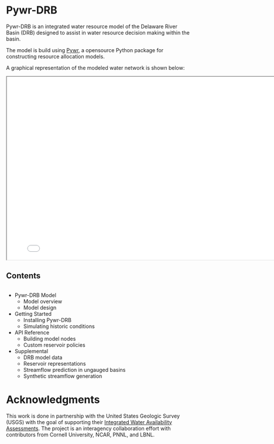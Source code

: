 # Pywr-DRB

Pywr-DRB is an integrated water resource model of the Delaware River Basin (DRB) designed to assist in water resource decision making within the basin.

The model is build using [Pywr](https://pywr.github.io/pywr/index.html), a opensource Python package for constructing resource allocation models.

A graphical representation of the modeled water network is shown below:

<iframe src="drb_model_map.html" height = "500" width = "800"></iframe>

## Contents
```{tableofcontents}
```


- Pywr-DRB Model
  - Model overview
  - Model design
- Getting Started
  - Installing Pywr-DRB
  - Simulating historic conditions
- API Reference
  - Building model nodes
  - Custom reservoir policies
- Supplemental
  - DRB model data
  - Reservoir representations
  - Streamflow prediction in ungauged basins
  - Synthetic streamflow generation



# Acknowledgments

This work is done in partnership with the United States Geologic Survey (USGS) with the goal of supporting their [Integrated Water Availability Assessments](https://www.usgs.gov/mission-areas/water-resources/science/integrated-water-availability-assessments-iwaas). The project is an interagency collaboration effort with contributors from Cornell University, NCAR, PNNL, and LBNL.
